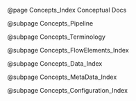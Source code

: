 @page Concepts_Index Conceptual Docs

@subpage Concepts_Pipeline

@subpage Concepts_Terminology

@subpage Concepts_FlowElements_Index

@subpage Concepts_Data_Index

@subpage Concepts_MetaData_Index

@subpage Concepts_Configuration_Index

